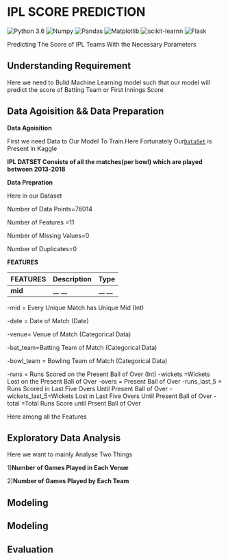 # IPL SCORE PREDICTION

![Python 3.6](https://img.shields.io/badge/Python-3.6-brightgreen.svg) ![Numpy](https://img.shields.io/badge/Library-Numpy-red.svg) ![Pandas](https://img.shields.io/badge/Library-Pandas-yellow.svg) ![Matplotlib](https://img.shields.io/badge/Library-Matplotlib-blue.svg) ![scikit-learnn](https://img.shields.io/badge/Library-Scikit_Learn-pink.svg) ![Flask](https://img.shields.io/badge/Library-Flask-orange.svg)

Predicting The Score of IPL Teams With the Necessary Parameters 


## Understanding Requirement

Here we need to Bulid Machine Learning model such that our model will predict the score of Batting Team or First Innings Score  


 ## Data Agoisition && Data Preparation
 
 **Data Agoisition**
 
 First we need Data to Our Model To Train.Here Fortunately Our[`DataSet`](https://www.kaggle.com/dineshchandthakur/ipl-dataset) is Present in Kaggle
 
 **IPL DATSET Consists of all the matches(per bowl) which are played between 2013-2018**
 
 **Data Prepration**
 
 Here in our Dataset 
 
 
 Number of Data Points=76014
 
 Number of Features =11
 
 Number of Missing Values=0
 
 Number of Duplicates=0
 
 **FEATURES**
 
 |__FEATURES__|__Description__|__Type__|
 |-|-|-|
|__mid__|__ __|__ __|
 
 
 -mid = Every Unique Match has Unique Mid  (Int)
 
 -date = Date of Match  (Date)
 
 -venue= Venue of Match (Categorical Data)
 
 -bat_team=Batting Team of Match (Categorical Data)
 
 -bowl_team = Bowling Team of Match (Categorical Data)
 
 -runs  = Runs Scored on the Present Ball of Over (Int)
 -wickets	=Wickets Lost on the Present Ball of Over
 -overs = Present Ball of Over
 -runs_last_5 = Runs Scored in Last Five Overs Until Present Ball of Over
 -wickets_last_5=Wickets Lost in Last Five Overs Until Present Ball of Over
 -total =Total Runs Score until Prsent Ball of Over
 
 Here among all the Features 
 
 
 
 
 
 ## Exploratory Data Analysis
 
 Here we want to mainly Analyse Two Things
 
 1)**Number of Games Played in Each Venue**
 
 2)**Number of Games Played by Each Team**
 
 ## Modeling
 
  
 
 ## Modeling

 
  ## Evaluation

